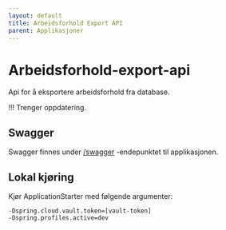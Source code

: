 ```yaml
---
layout: default
title: Arbeidsforhold Export API
parent: Applikasjoner
---
```


# Arbeidsforhold-export-api
Api for å eksportere arbeidsforhold fra database.

!!! Trenger oppdatering.

## Swagger
Swagger finnes under [/swagger](https://testnorge-arbeidsforhold-export-api.dev.intern.nav.no/swagger) -endepunktet til applikasjonen.

## Lokal kjøring
Kjør ApplicationStarter med følgende argumenter:
```
-Dspring.cloud.vault.token=[vault-token]
-Dspring.profiles.active=dev
```
